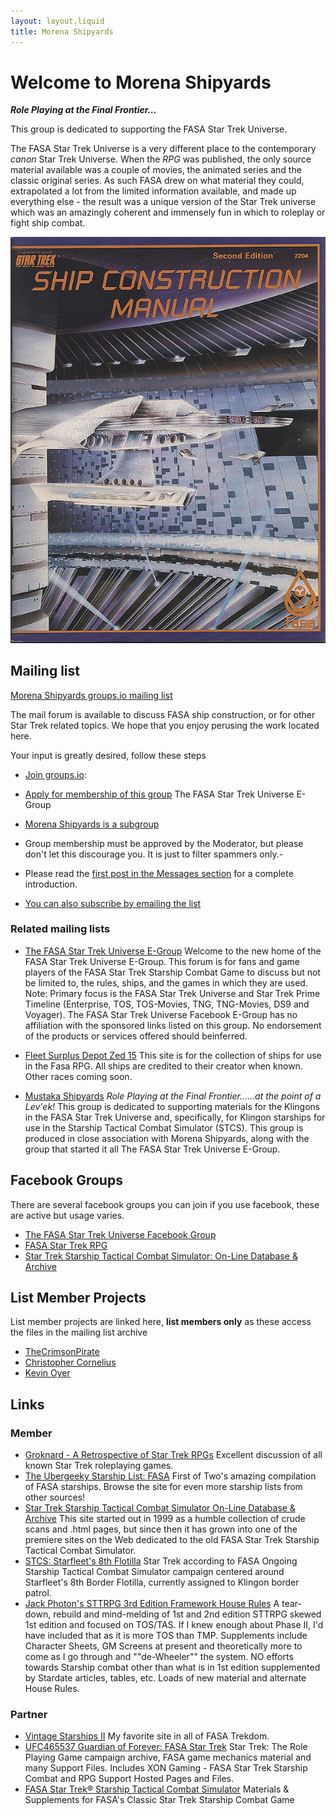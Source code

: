 ```yaml
---
layout: layout.liquid
title: Morena Shipyards
---
```

# Welcome to Morena Shipyards

***Role Playing at the Final Frontier...***
 
This group is dedicated to supporting the FASA Star Trek Universe.

The FASA Star Trek Universe is a very different place to the contemporary *canon* Star Trek Universe. When the *RPG* was published, the only source material available was a couple of movies, the animated series and the classic original series. As such FASA drew on what material they could, extrapolated a lot from the limited information available, and made up everything else - the result was a unique version of the Star Trek universe which was an amazingly coherent and immensely fun in which to roleplay or fight ship combat. 

![FASA 2204](/images/FASA-2204.jpg)

## Mailing list

[Morena Shipyards groups.io mailing list](https://thefasastartrekuniversee-group.groups.io/g/MorenaShipyards)

The mail forum is available to discuss FASA ship construction, or for other Star Trek related topics. We hope that you enjoy perusing the work located here. 

Your input is greatly desired, follow these steps 

- [Join groups.io](https://groups.io/register):
- [Apply for membership of this group](https://thefasastartrekuniversee-group.groups.io/g/main) The FASA Star Trek Universe E-Group
- [Morena Shipyards is a subgroup](https://thefasastartrekuniversee-group.groups.io/g/MorenaShipyards)
- Group membership must be approved by the Moderator, but please don't let this discourage you. It is just to filter spammers only.- 
- Please read the [first post in the Messages section](https://thefasastartrekuniversee-group.groups.io/g/MorenaShipyards/message/1) for a complete introduction. 

- [You can also subscribe by emailing the list](mailto:MorenaShipyards+subscribe@TheFASAStarTrekUniverseE-group.groups.io) 

### Related mailing lists

- [The FASA Star Trek Universe E-Group](https://thefasastartrekuniversee-group.groups.io/g/main) Welcome to the new home of the FASA Star Trek Universe E-Group. This forum is for fans and game players of the FASA Star Trek Starship Combat Game to discuss but not be limited to, the rules, ships, and the games in which they are used. Note: Primary focus is the FASA Star Trek Universe and Star Trek Prime Timeline (Enterprise, TOS, TOS-Movies, TNG, TNG-Movies, DS9 and Voyager).  The FASA Star Trek Universe Facebook E-Group has no affiliation with the sponsored links listed on this group. No endorsement of the products or services offered should beinferred.

- [Fleet Surplus Depot Zed 15](https://thefasastartrekuniversee-group.groups.io/g/FleetSurplusDepotZed15) This site is for the collection of ships for use in the Fasa RPG.  All ships are credited to their creator when known.  Other races coming soon.

- [Mustaka Shipyards](https://thefasastartrekuniversee-group.groups.io/g/MustakaShipyards) *Role Playing at the Final Frontier......at the point of a Lev'ek!* This group is dedicated to supporting materials for the Klingons in the FASA Star Trek Universe and, specifically, for Klingon starships for use in the Starship Tactical Combat Simulator (STCS). This group is produced in close association with Morena Shipyards, along with the group that started it all The FASA Star Trek Universe E-Group.

## Facebook Groups

There are several facebook groups you can join if you use facebook, these are active but usage varies.

- [The FASA Star Trek Universe Facebook Group](https://www.facebook.com/groups/197388154479/)
- [FASA Star Trek RPG](https://www.facebook.com/groups/fasastrpg)
- [Star Trek Starship Tactical Combat Simulator: On-Line Database & Archive](https://www.facebook.com/groups/999526423421497/)

## List Member Projects

List member projects are linked here, **list members only** as these access the files in the mailing list archive 

- [TheCrimsonPirate](https://thefasastartrekuniversee-group.groups.io/g/MorenaShipyards/files/TheCrimsonPirate)
- [Christopher Cornelius](https://thefasastartrekuniversee-group.groups.io/g/MorenaShipyards/files/In%20Memorium/The%20Christopher%20Cornelius%20Collection)
- [Kevin Oyer](https://thefasastartrekuniversee-group.groups.io/g/MorenaShipyards/files/In%20Memorium/The%20Kevin%20Oyer%20Collection)


## Links

### Member
	
- [Groknard - A Retrospective of Star Trek RPGs](http://groknard.blogspot.com/) Excellent discussion of all known Star Trek roleplaying games.
- [The Ubergeeky Starship List: FASA](http://www.angelfire.com/scifi/FirstofTwo/shiplist5.html) First of Two's amazing compilation of FASA starships. Browse the site for even more starship lists from other sources!
- [Star Trek Starship Tactical Combat Simulator On-Line Database & Archive](https://www.ststcsolda.space/) This site started out in 1999 as a humble collection of crude scans and .html pages, but since then it has grown into one of the premiere sites on the Web dedicated to the old FASA Star Trek Starship Tactical Combat Simulator.
- [	STCS: Starfleet's 8th Flotilla](http://starshipcombat.blogspot.com/) Star Trek according to FASA Ongoing Starship Tactical Combat Simulator campaign centered around Starfleet's 8th Border Flotilla, currently assigned to Klingon border patrol.
- [Jack Photon's STTRPG 3rd Edition Framework House Rules](http://www.jackphoton.space/) A tear-down, rebuild and mind-melding of 1st and 2nd edition STTRPG skewed 1st edition and focused on TOS/TAS. If I knew enough about Phase II, I'd have included that as it is more TOS than TMP. Supplements include Character Sheets, GM Screens at present and theoretically more to come as I go through and ""de-Wheeler"" the system. NO efforts towards Starship combat other than what is in 1st edition supplemented by Stardate articles, tables, etc. Loads of new material and alternate House Rules.

### Partner

- [Vintage Starships II](https://vintagestarships.wordpress.com/) My favorite site in all of FASA Trekdom.
- [UFC465537 Guardian of Forever: FASA Star Trek](https://ufc465537.neocities.org/) Star Trek: The Role Playing Game campaign archive, FASA game mechanics material and many Support Files. Includes XON Gaming - FASA Star Trek Starship Combat and RPG Support Hosted Pages and Files.
- [FASA Star Trek® Starship Tactical Combat Simulator](http://fasaststcs.com/) Materials & Supplements for FASA's Classic Star Trek Starship Combat Game




